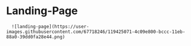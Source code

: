 # Landing-Page
      ![landing-page](https://user-images.githubusercontent.com/67718246/119425071-4c09e800-bccc-11eb-88a0-39dd0fa28e44.png)

